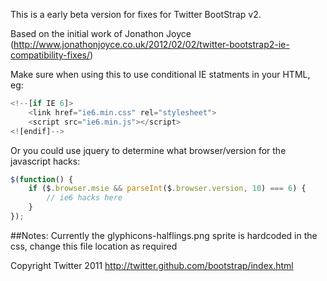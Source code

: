 This is a early beta version for fixes for Twitter BootStrap v2.

Based on the initial work of Jonathon Joyce (http://www.jonathonjoyce.co.uk/2012/02/02/twitter-bootstrap2-ie-compatibility-fixes/)


Make sure when using this to use conditional IE statments in your HTML, eg:
```javascript
<!--[if IE 6]>    
	<link href="ie6.min.css" rel="stylesheet">
	<script src="ie6.min.js"></script>
<![endif]-->
```

Or you could use jquery to determine what browser/version for the javascript hacks:
```javascript
$(function() {
	if ($.browser.msie && parseInt($.browser.version, 10) === 6) {
		// ie6 hacks here
	}
});
```
##Notes: Currently the glyphicons-halflings.png sprite is hardcoded in the css, change this file location as required




Copyright Twitter 2011
http://twitter.github.com/bootstrap/index.html
